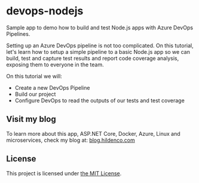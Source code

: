 # devops-nodejs
Sample app to demo how to build and test Node.js apps with Azure DevOps Pipelines.

Setting up an Azure DevOps pipeline is not too complicated. On this tutorial,
let's learn how to setup a simple pipeline to a basic Node.js app so we can build,
test and capture test results and report code coverage analysis, exposing them to
everyone in the team.

On this tutorial we will:
* Create a new DevOps Pipeline
* Build our project
* Configure DevOps to read the outputs of our tests and test coverage

## Visit my blog
To learn more about this app, ASP.NET Core, Docker, Azure, Linux and
microservices, check my blog at: [blog.hildenco.com](https://blog.hildenco.com)

## License
This project is licensed under
[the MIT License](https://opensource.org/licenses/MIT).